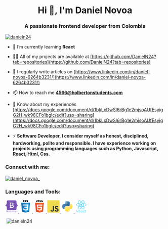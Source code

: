 <h1 align="center">Hi 👋, I'm Daniel Novoa</h1>
<h3 align="center">A passionate frontend developer from Colombia</h3>

<p align="left"> <a href="https://github.com/ryo-ma/github-profile-trophy"><img src="https://github-profile-trophy.vercel.app/?username=danieln24" alt="danieln24" /></a> </p>

- 🌱 I’m currently learning **React**

- 👨‍💻 All of my projects are available at [https://github.com/DanielN24?tab=repositories](https://github.com/DanielN24?tab=repositories)

- 📝 I regularly write articles on [https://www.linkedin.com/in/daniel-novoa-6264b3231/](https://www.linkedin.com/in/daniel-novoa-6264b3231/)

- 📫 How to reach me **4566@holbertonstudents.com**

- 📄 Know about my experiences [https://docs.google.com/document/d/1bkLxDwSl6rBg1e2mjsoAUfEsyigG2H_wk98CFo1bgIc/edit?usp=sharing](https://docs.google.com/document/d/1bkLxDwSl6rBg1e2mjsoAUfEsyigG2H_wk98CFo1bgIc/edit?usp=sharing)

- ⚡ **Software Developer, I consider myself as honest, disciplined, hardworking, polite and responsible. I have experience working on projects using programming languages such as Python, Javascript, React, Html, Css.**

<h3 align="left">Connect with me:</h3>
<p align="left">
<a href="https://instagram.com/daniel_novoa_" target="blank"><img align="center" src="https://raw.githubusercontent.com/rahuldkjain/github-profile-readme-generator/master/src/images/icons/Social/instagram.svg" alt="daniel_novoa_" height="30" width="40" /></a>
</p>

<h3 align="left">Languages and Tools:</h3>
<p align="left"> <a href="https://getbootstrap.com" target="_blank" rel="noreferrer"> <img src="https://raw.githubusercontent.com/devicons/devicon/master/icons/bootstrap/bootstrap-plain-wordmark.svg" alt="bootstrap" width="40" height="40"/> </a> <a href="https://www.w3schools.com/css/" target="_blank" rel="noreferrer"> <img src="https://raw.githubusercontent.com/devicons/devicon/master/icons/css3/css3-original-wordmark.svg" alt="css3" width="40" height="40"/> </a> <a href="https://www.w3.org/html/" target="_blank" rel="noreferrer"> <img src="https://raw.githubusercontent.com/devicons/devicon/master/icons/html5/html5-original-wordmark.svg" alt="html5" width="40" height="40"/> </a> <a href="https://developer.mozilla.org/en-US/docs/Web/JavaScript" target="_blank" rel="noreferrer"> <img src="https://raw.githubusercontent.com/devicons/devicon/master/icons/javascript/javascript-original.svg" alt="javascript" width="40" height="40"/> </a> <a href="https://www.python.org" target="_blank" rel="noreferrer"> <img src="https://raw.githubusercontent.com/devicons/devicon/master/icons/python/python-original.svg" alt="python" width="40" height="40"/> </a> <a href="https://reactjs.org/" target="_blank" rel="noreferrer"> <img src="https://raw.githubusercontent.com/devicons/devicon/master/icons/react/react-original-wordmark.svg" alt="react" width="40" height="40"/> </a> </p>

<p>&nbsp;<img align="center" src="https://github-readme-stats.vercel.app/api?username=danieln24&show_icons=true&locale=en" alt="danieln24" /></p>

